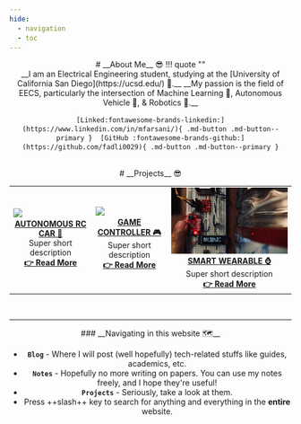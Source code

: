 ```yaml
---
hide:
  - navigation
  - toc
---
```


<center>
# __About Me__ 😎
!!! quote ""
    </br>
    __I am an Electrical Engineering student, studying at the [University of California San Diego](https://ucsd.edu/)  🔱.__  
    __My passion is the field of EECS, particularly the intersection of Machine Learning  🧠, Autonomous Vehicle 🚗, & Robotics  🤖.__  

    [Linked:fontawesome-brands-linkedin:](https://www.linkedin.com/in/mfarsani/){ .md-button .md-button--primary }  [GitHub :fontawesome-brands-github:](https://github.com/fadli0029){ .md-button .md-button--primary }
</center>

</br>

<center>
# __Projects__ 😎  
<table>
  <tr>
    <td> <img src="Projects/AutonomousRCCar/images/corneringros.gif" width="400" height"400"> 
    <b><center><a href="Projects/AutonomousRCCar/">AUTONOMOUS RC CAR  🚗</a></center></b> 
    <center>Super short description</center> 
    <b><center><a href="Projects/AutonomousRCCar/">👉 Read More</a></center></b> 
    </td>
    <td> <img src="Projects/GameController/images/spaceinvader.gif" width="400" height"400"> 
    <b><center><a href="Projects/GameController/">GAME CONTROLLER  🎮</a></center></b> 
    <center>Super short description</center> 
    <b><center><a href="Projects/GameController/">👉 Read More</a></center></b> 
    </td>
    <td> <img src="Projects/SmartWearable/images/wearableNOML.gif" width="400" height"400"> 
    <b><center><a href="Projects/SmartWearable/">SMART WEARABLE  ⌚</a></center></b> 
    <center>Super short description</center> 
    <b><center><a href="Projects/SmartWearable/">👉 Read More</a></center></b> 
    </td>
  </tr> 
</table>
</center>

<!--
<center>
# __Projects__ 😎  
!!! quote ""  
    </br>
    <table>
      <tr>
        <td> <img src="Projects/AutonomousRCCar/images/corneringros.gif" width="400" height"400"> 
        <b><center>[Autonomous RC Car  🚗](Projects/AutonomousRCCar/index.md)</center></b> 
        <center>Super short description</center> 
        <b><center>[:fontawesome-regular-arrow-alt-circle-right: Read More](Projects/AutonomousRCCar/index.md)</center></b> 
        </td>
        <td> <img src="Projects/GameController/images/spaceinvader.gif" width="400" height"400"> 
        <b><center>[Game Controller  🎮](Projects/GameController/index.md)</center></b> 
        <center>Super short description</center> 
        <b><center>[:fontawesome-regular-arrow-alt-circle-right: Read More](Projects/GameController/index.md)</center></b> 
        </td>
        <td> <img src="Projects/SmartWearable/images/wearableNOML.gif" width="400" height"400"> 
        <b><center>[Smart Wearable  ⌚](Projects/SmartWearable/index.md)</center></b> 
        <center>Super short description</center> 
        <b><center>[:fontawesome-regular-arrow-alt-circle-right: Read More](Projects/SmartWearable/index.md)</center></b> 
        </td>
      </tr> 
    </table>
</center>
-->

</br>  

---

<center>
### __Navigating in this website  🗺__

* __`Blog`__ - Where I will post (well hopefully) tech-related stuffs like guides, academics, etc.
* __`Notes`__ - Hopefully no more writing on papers. You can use my notes freely, and I hope they're useful!
* __`Projects`__ - Seriously, take a look at them.
* Press ++slash++ key to search for anything and everything in the __entire__ website.
</center>


